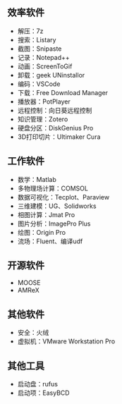 ## 效率软件
- 解压：7z
- 搜索：Listary
- 截图：Snipaste
- 记录：Notepad++
- 动画：ScreenToGif
- 卸载：geek UNinstallor
- 编码：VSCode
- 下载：Free Download Manager
- 播放器：PotPlayer
- 远程控制：向日葵远程控制
- 知识管理：Zotero
- 硬盘分区：DiskGenius Pro
- 3D打印切片：Ultimaker Cura

## 工作软件
- 数学：Matlab
- 多物理场计算：COMSOL
- 数据可视化：Tecplot、Paraview
- 三维建模：UG、Solidworks
- 相图计算：Jmat Pro
- 图片分析：ImagePro Plus
- 绘图：Origin Pro
- 流场：Fluent、编译udf

## 开源软件
- MOOSE
- AMReX

## 其他软件
- 安全：火绒
- 虚拟机：VMware Workstation Pro

## 其他工具
- 启动盘：rufus
- 启动项：EasyBCD
